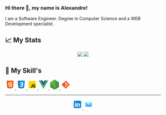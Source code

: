 ### Hi there 👋, my name is Alexandre!

I am a Software Engineer. Degree in Computer Science and a WEB Development specialist.

## :chart_with_upwards_trend: My Stats

 <div align='center'>
  <img height="180em" src="https://github-readme-stats-git-masterrstaa-rickstaa.vercel.app/api?username=alexandremcs&show_icons=true&include_all_commits=true&count_private=true"/>
  <img height="180em" src="https://github-readme-stats-git-masterrstaa-rickstaa.vercel.app/api/top-langs/?username=alexandremcs&layout=compact&langs_count=7"/>
</div>

## :bookmark_tabs: My Skill's

<a href="https://developer.mozilla.org/pt-BR/docs/Web/HTML" target="_blank" rel="noreferrer">
<img src="./images/html-5.svg" width="32" height="32" />
</a>

<a href="https://developer.mozilla.org/pt-BR/docs/Web/CSS" target="_blank" rel="noreferrer">
<img src="./images/css3.svg" width="32" height="32" />
</a>

<a href="https://www.javascript.com" target="_blank" rel="noreferrer">
<img src="./images/javascript.svg" width="32" height="32" />
</a>

<a href="https://vuejs.org" target="_blank" rel="noreferrer">
<img src="./images/vue.png" width="32" height="32" />
</a>

<a href="https://nodejs.org" target="_blank" rel="noreferrer">
<img src="./images/node-js.png" width="32" height="32" />
</a>

<a href="https://git-scm.com" target="_blank" rel="noreferrer">
<img src="./images/git.svg" width="32" height="32" />
</a>

<hr/>

<div align='center'>
 
<a href="https://www.linkedin.com/in/alex-cavalcanti/" target="_blank" rel="noreferrer">
<img src="./images/icons8-linkedin.svg" width="32" height="32" />
</a>
<a href="mailto:alexmcs@gmail.com" target="_blank" rel="noreferrer">
<img src="./images/mail.png" width="32" height="32" />
</a>

</div>
